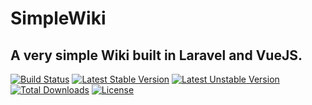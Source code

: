 # SimpleWiki

## A very simple Wiki built in Laravel and VueJS.

[![Build Status](https://travis-ci.org/bradbird1990/SimpleWiki.svg?branch=master)](https://travis-ci.org/bradbird1990/SimpleWiki)
[![Latest Stable Version](https://poser.pugx.org/bradbird1990/SimpleWiki/version)](https://packagist.org/packages/bradbird1990/SimpleWiki)
[![Latest Unstable Version](https://poser.pugx.org/bradbird1990/SimpleWiki/v/unstable)](//packagist.org/packages/bradbird1990/SimpleWiki)
[![Total Downloads](https://poser.pugx.org/bradbird1990/SimpleWiki/downloads)](https://packagist.org/packages/bradbird1990/SimpleWiki)
[![License](https://poser.pugx.org/bradbird1990/SimpleWiki/license)](https://packagist.org/packages/bradbird1990/SimpleWiki)
